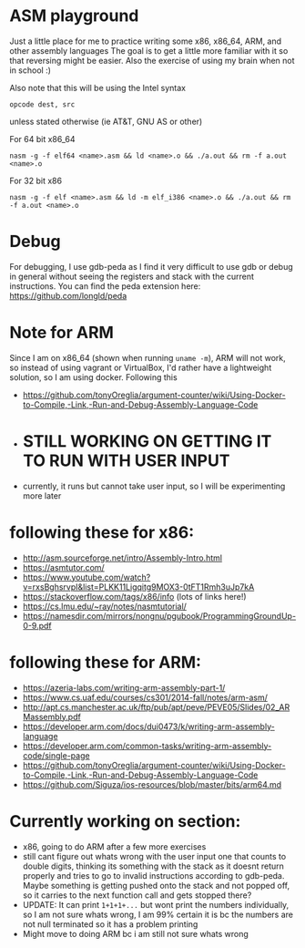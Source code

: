 # ASM playground
Just a little place for me to practice writing some x86, x86_64, ARM, and other assembly languages
The goal is to get a little more familiar with it so that reversing might be easier.
Also the exercise of using my brain when not in school :)

Also note that this will be using the Intel syntax

`opcode dest, src`

unless stated otherwise (ie AT&T, GNU AS or other)

For 64 bit x86_64

`nasm -g -f elf64 <name>.asm && ld <name>.o && ./a.out && rm -f a.out <name>.o`

For 32 bit x86

`nasm -g -f elf <name>.asm && ld -m elf_i386 <name>.o && ./a.out && rm -f a.out <name>.o`

# Debug

For debugging, I use gdb-peda as I find it very difficult to use gdb or debug in general without seeing the registers and stack with the current instructions. You can find the peda extension here: https://github.com/longld/peda

# Note for ARM
Since I am on x86_64 (shown when running `uname -m`), ARM will not work, so instead of using vagrant or VirtualBox, I'd rather have a lightweight solution, so I am using docker. Following this

- https://github.com/tonyOreglia/argument-counter/wiki/Using-Docker-to-Compile,-Link,-Run-and-Debug-Assembly-Language-Code
- # STILL WORKING ON GETTING IT TO RUN WITH USER INPUT
- currently, it runs but cannot take user input, so I will be experimenting more later

# following these for x86: 
- http://asm.sourceforge.net/intro/Assembly-Intro.html
- https://asmtutor.com/
- https://www.youtube.com/watch?v=rxsBghsrvpI&list=PLKK11Ligqitg9MOX3-0tFT1Rmh3uJp7kA
- https://stackoverflow.com/tags/x86/info (lots of links here!)
- https://cs.lmu.edu/~ray/notes/nasmtutorial/
- https://namesdir.com/mirrors/nongnu/pgubook/ProgrammingGroundUp-0-9.pdf

# following these for ARM:
- https://azeria-labs.com/writing-arm-assembly-part-1/
- https://www.cs.uaf.edu/courses/cs301/2014-fall/notes/arm-asm/
- http://apt.cs.manchester.ac.uk/ftp/pub/apt/peve/PEVE05/Slides/02_ARMassembly.pdf
- https://developer.arm.com/docs/dui0473/k/writing-arm-assembly-language
- https://developer.arm.com/common-tasks/writing-arm-assembly-code/single-page
- https://github.com/tonyOreglia/argument-counter/wiki/Using-Docker-to-Compile,-Link,-Run-and-Debug-Assembly-Language-Code
- https://github.com/Siguza/ios-resources/blob/master/bits/arm64.md


# Currently working on section:
- x86, going to do ARM after a few more exercises
- still cant figure out whats wrong with the user input one that counts to double digits, thinking its something with the stack as it doesnt return properly and tries to go to invalid instructions according to gdb-peda. Maybe something is getting pushed onto the stack and not popped off, so it carries to the next function call and gets stopped there?
- UPDATE: It can print `1+1+1+...` but wont print the numbers individually, so I am not sure whats wrong, I am 99% certain it is bc the numbers are not null terminated so it has a problem printing
- Might move to doing ARM bc i am still not sure whats wrong
